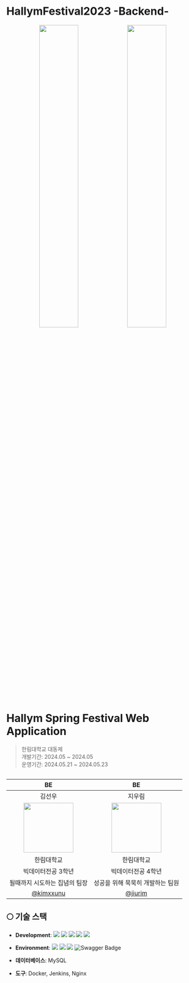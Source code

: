 # HallymFestival2023 -Backend-


<p align="center">
  <img src="https://github.com/user-attachments/assets/93c6b7b4-4ab6-4294-8ac4-82d671f656fd" width="45%" />
  <img src="https://github.com/user-attachments/assets/5a9a9baa-c423-4d5e-8952-39d381a4ccd6" width="45%" />
</p>

# Hallym Spring Festival Web Application

>한림대학교 대동제 <br>
>개발기간: 2024.05 ~ 2024.05 <br>
>운영기간: 2024.05.21 ~ 2024.05.23

##

| BE | BE |
| :---: | :---: |
| 김선우 | 지우림 |
| <img width="130px" src="https://avatars.githubusercontent.com/u/114386406?v=4" /> | <img width="130px" src="https://avatars.githubusercontent.com/u/78469127?s=400&u=1cac70dfb6b29f314daee9a28120e6459a31bacd&v=4" /> |
| 한림대학교 | 한림대학교 |
| 빅데이터전공 3학년 | 빅데이터전공 4학년 |
| 될때까지 시도하는 집념의 팀장 | 성공을 위해 묵묵히 개발하는 팀원 |
| [@kimxxunu](https://github.com/Kimxxunu) | [@jiurim](https://github.com/jiurim) |

##

## 🌕 기술 스택

- **Development**: <img src="https://img.shields.io/badge/spring-6DB33F?style=for-the-badge&logo=spring&logoColor=white"> <img src="https://img.shields.io/badge/mysql-4479A1?style=for-the-badge&logo=mysql&logoColor=white"> <img src="https://img.shields.io/badge/java-007396?style=for-the-badge&logo=java&logoColor=white"> <img src="https://img.shields.io/badge/JWT-black?style=for-the-badge&logo=JSON%20web%20tokens"> <img src="https://img.shields.io/badge/Spring Security-6DB33F?style=for-the-badge&logo=Spring Security&logoColor=white">

- **Environment**: <img src="https://img.shields.io/badge/apache%20tomcat-F8DC75?style=for-the-badge&logo=apachetomcat&logoColor=white"> <img src="https://img.shields.io/badge/github-181717?style=for-the-badge&logo=github&logoColor=white"> <img src="https://img.shields.io/badge/Postman-FF6C37?style=for-the-badge&logo=Postman&logoColor=white">  <img src="https://img.shields.io/badge/-Swagger-%23Clojure?style=for-the-badge&logo=swagger&logoColor=white" alt="Swagger Badge">
- **데이터베이스**: MySQL
- **도구**: Docker, Jenkins, Nginx


